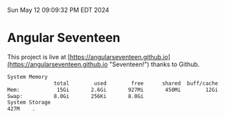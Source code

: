 Sun May 12 09:09:32 PM EDT 2024

# Angular Seventeen


This project is live at [https://angularseventeen.github.io](https://angularseventeen.github.io "Seventeen!") thanks to Github.

```bash
System Memory
               total        used        free      shared  buff/cache   available
Mem:            15Gi       2.6Gi       927Mi       450Mi        12Gi        12Gi
Swap:          8.0Gi       256Ki       8.0Gi
System Storage
427M	.
```
```bash
